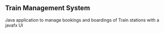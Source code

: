 ## Train Management System

Java application to manage bookings and boardings of Train stations with a javafx UI
